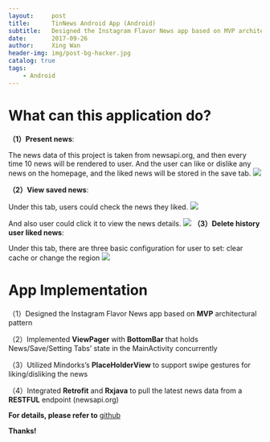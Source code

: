 ```yaml
---
layout:     post
title:      TinNews Android App (Android)
subtitle:   Designed the Instagram Flavor News app based on MVP architectural pattern
date:       2017-09-26
author:     Xing Wan
header-img: img/post-bg-hacker.jpg
catalog: true
tags:
    - Android
---
```


# What can this application do? 
**（1）Present news**:

The news data of this project is taken from newsapi.org, and then every time 10 news will be rendered to user. And the user can like or dislike any news on the homepage, and the liked news will be stored in the save tab.
![](https://lh3.googleusercontent.com/F2vUzjeDiOCFTacIyZ0oqyri9UfEeisiW583PKAZkgwEcrn5Lb869JtpIXnqzulhiH1_D_H5A1KapAteRcFUUjxexKJVTbQ6HZTgvjGts-HIrhvlhYr7VP6u1F-jaEBLISwTKKeJzc0ueGJ_XdY64eA84hAUEfE_hPVKkAw-LGMUMEJtglCsYWe6vApl3wVGHL8i6Niql61cZTYiKJ02XaV78oaAnQJyQQyvVBTy6ZaQnNvSJL4tKuZd5MpxHEsznFjsxMUFRjvY-Jm2UEtTPlpWWckJivjJP4mzvxMQsBAxrBduYHji_6BwygYIAJc0pD5R0ub0zxiI8CCbUcY2SyHXL0zmDh6dG3CVLQxD_t8icAaW4izZw3QlCaN88ZhwLAFBKZ8Py1q-RrnCpDFJ2sWBfbCKZIc8-WKDgAdkZH7hKbt_H9rKsmbcuuGBwV5C1f4Au6idFfUsCKgdSTz6nAuR-Fzzpi47mt7aIt_5JKHGh3y4H2d9Zc-lu-snlE2oSRKnUP-dKYkiX6UyxjeMyzvBBQkdOzMIWF79xBK2_yNCDvg1clf42rjaQb-mi5poX3Okk1c_pBlHcPxRHBJTeZFNu6SkVmMyaxFW-i5YWOzliWcIcIcY4yIIWH8nXEycIVtRluMDnMjrbWa_MgqXogyl=w273-h451-no)


**（2）View saved news**:

Under this tab, users could check the news they liked.
![](https://lh3.googleusercontent.com/mrZCdTy6PyOzJxJeKSTgbqk_4NAaAF2QAcMsYMzGBToRZvGLv2G9QZfnbsPE0IQQyDqJcA6-K4bQPYscVC9QVDoBHf0UK6FzNBimKMHWu_qk4hT0kLYd0S1GZkB-pRAx4HOWrLx-cxEPYjXzOAdNz_XXd-6QFQBo91IdvYQ3r93IqvN6IRCaP2CA680cVbUpnZ7_i7lVVip63vBGZyTXtPFfM_1PQNu3AtKMk1sfwDSLWkhx2dd6hKa7Vn5LU18E1P6wDun2VeNNRL3_zMg7ewzMqVHxNnRLXdgOMGoCDRA0dzlah2EFH59wVrRTHZISAdnabNXqCpmCw6MYEUS_LGzAKId1DTF3LitVSFtexK5LIxIXoPfjkOEy3am40eodZ3NHHYsfBxFSaJ9Et1aN_xrm15kG6X7981wOv3KjNF25Dob9HLB_ZjYgB6v7B1Lu1NBDFaukepZRItriYJH8EqHc3CTOi97Vdud2Vpmw75lQ9TuYupwNZ098kN0Ty7KZC9blDKgCtmyOqzLU-AuAoEbmgK5aGUIrUaDZt6s9V_TBRh1UnFOlJkjWYZOc08I-QZdc54u9NyPDFSZvlT1l9SD6UydB62pLNTuh5GwlB4EOvV3wdP8x-4Dzr_7dzY8j3euxJOz3VFVE1vt4-6mUl0oY=w272-h448-no)

And also user could click it to view the news details.
![](https://lh3.googleusercontent.com/jrDWXvOuK47PGrrLL1QVTZBjn-RP7LmhoRveB4Jhw1ayPs2d7QT7F-hx_4_GrwUOtFBVlnu4pOGZcQ4q9lWpPm-x0-GOSVf0yt6cWBkzpWzEqY6lze8QqlZu6kbdxBiwgaTfgJXtaGm8Y9C0sb1wwyVy_Z630FE2Aj0CG15ZwsFiPGoL2f1YcUmtskgWGGQbUP6XNRxkL30Q10t_BuTXcZ1fjE4g343uSTB8T8VsdGVg1mnJA3fCDNwx_tuMwX1sz5r55WIgyTZuLPvikRWEzFa7VWbCdBJc8W7G_EAfsqRT5-yLmTS9yGP-Bg1eXKjvOEDpNKlJmv2g0fG7mw30Q_Jad_zFjf5XYMdc4v2T1PzikE9aPCM6bD6J8iDmy7vYUCxnsg4z5F-ox4F2zUnMfITWutq1rbfOUO6KmGXG6FluJWPtI2BVA4BgVw4dpF0jUQjiwUfVL2M5wpchj4RTVUPaLnxSjyu1u7JBz0WQLgI-2EEJTJh8Ey-6dsUp6xmsV8agnTDA71W5AvSIfZAhPGV5_2yPRex_ScYDe5XTKpPK9dOTM1bcSPayEHScaxZOuOKz16Q7hPIXtp73P1gp1LSZbJXQTWifyD4PcwjQNtjhbHfeZC9kIru6S2LU992aRFqh2goZnlh7xWebcJiD2-g7=w269-h447-no)
**（3）Delete history user liked news**:

Under this tab, there are three basic configuration for user to set: clear cache or change the region
![](https://lh3.googleusercontent.com/D3lLolLGwewV6LHMBQkFzLQP7i3RcgOdRV-vEnfpeahmrPaY7fqsx3TL7zz77UTo7jsAIwHyyaPoKQHxVMQQVqemhjn2FNrhHOZCP4vTHUa7iB6p6XQmD9CzxMWzREeC4M_b2nV2atGwagHlyXwjzDZ3w7LwlqY7kmVkF7vVv4WIxrCuZXqoQUgqxOAsc2-aCGakmsgBhPRk1IbaprQ8Y8M3pIGdiRcpDNtprUfFuLkS7fnVkUymQ2ZQKZr5QNeGEkvtkss2yjGxk7YKRDPDdGg8BvBE21SOI92yeuscBnJbFTThWk_OaGX4GctG3LYt6QOh1ygP9S7FTbXLk8V3_r351oZqaWtJ2cd9ckwVlXhCJmJ2fOxvWVpmnTBMAa1kTYoe3YlGb2tCG5Htn07suM6FhnTRJ5S8nbkz2ZukHk9_lLqn2V-7FPrfo1YGvhhOocHyzpuiJRiIWYjA0ynBsfruHF5vnKA1w9AMjbsOF4P_Rm1X4f4X2kXKmBKg_nEUhLH6yQAC2ygCldE7qau1igLo151Za-PuC7ur6rFdNI3owGkMzmSUAKrWAF9kSysZksoFxjVXpIHNbxhX1bPR6za4LH1XXWZm6We0hUcrMFRidiD7-yTIPwFL5bOdYa5rz_OUqc-L4_tzFzbKeSY-4HjM=w270-h449-no)

# App Implementation

（1）Designed the Instagram Flavor News app based on **MVP** architectural pattern

（2）Implemented **ViewPager** with **BottomBar** that holds News/Save/Setting Tabs’ state in the MainActivity concurrently

（3）Utilized Mindorks’s **PlaceHolderView** to support swipe gestures for liking/disliking the news

（4）Integrated **Retrofit** and **Rxjava** to pull the latest news data from a **RESTFUL** endpoint (newsapi.org)


**For details, please refer to** [github](https://github.com/bigAppleIsBiggerThanApple/Android-TinNewsApp)

**Thanks!**

<!--stackedit_data:
eyJoaXN0b3J5IjpbNzU3MjMzMjI1XX0=
-->